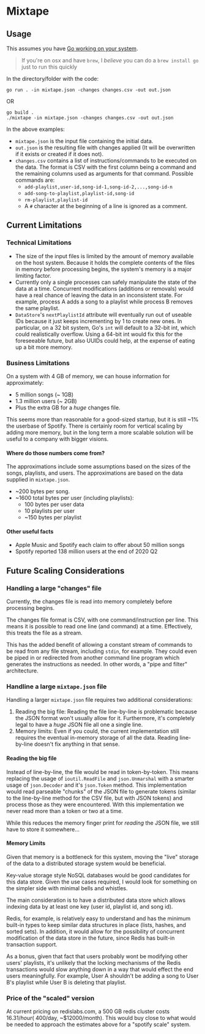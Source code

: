 # Mixtape

## Usage

This assumes you have [Go working on your system](https://golang.org/doc/install).

>If you're on osx and have `brew`, I *believe* you can do a `brew install go` just to run this quickly

In the directory/folder with the code:

```
go run . -in mixtape.json -changes changes.csv -out out.json
```

OR

```
go build .
./mixtape -in mixtape.json -changes changes.csv -out out.json
```

In the above examples:
* `mixtape.json` is the input file containing the initial data.
* `out.json` is the resulting file with changes applied (It will be overwritten if it exists or created if it does not).
* `changes.csv` contains a list of instructions/commands to be executed on the data. The format is CSV with the first column being a command and the remaining columns used as arguments for that command. Possible commands are:
  * `add-playlist,user-id,song-id-1,song-id-2,...,song-id-n`
  * `add-song-to-playlist,playlist-id,song-id`
  * `rm-playlist,playlist-id`
  * A `#` character at the beginning of a line is ignored as a comment.

## Current Limitations

### Technical Limitations

* The size of the input files is limited by the amount of memory available on the host system. Because it holds the complete contents of the files in memory before processing begins, the system's memory is a major limiting factor.
* Currently only a single processes can safely manipulate the state of the data at a time. Concurrent modifications (additions or removals) would have a real chance of leaving the data in an inconsistent state. For example, process A adds a song to a playlist while process B removes the same playlist.
* `DataStore`'s `nextPlaylistId` attribute will eventually run out of useable IDs because it just keeps incrementing by 1 to create new ones. In particular, on a 32 bit system, Go's `int` will default to a 32-bit int, which could realistically overflow. Using a 64-bit int would fix this for the foreseeable future, but also UUIDs could help, at the expense of eating up a bit more memory.

### Business Limitations

On a system with 4 GB of memory, we can house information for approximately:
* 5 million songs (~ 1GB)
* 1.3 million users (~ 2GB)
* Plus the extra GB for a *huge* changes file.

This seems more than reasonable for a good-sized startup, but it is still ~1% the userbase of Spotify. There is certainly room for vertical scaling by adding more memory, but in the long term a more scalable solution will be useful to a company with bigger visions.

#### Where do those numbers come from?

The approximations include some assumptions based on the sizes of the songs, playlists, and users. The approximations are based on the data supplied in `mixtape.json`.

* ~200 bytes per song.
* ~1600 total bytes per user (including playlists):
  * 100 bytes per user data
  * 10 playlists per user
  * ~150 bytes per playlist

#### Other useful facts

* Apple Music and Spotify each claim to offer about 50 million songs
* Spotify reported 138 million users at the end of 2020 Q2

## Future Scaling Considerations

### Handling a large "changes" file

Currently, the changes file is read into memory completely before processing begins.

The changes file format is CSV, with one command/instruction per line. This means it is possible to read one line (and command) at a time. Effectively, this treats the file as a stream.

This has the added benefit of allowing a constant stream of commands to be read from any file stream, including `stdin`, for example. They could even be piped in or redirected from another command line program which generates the instructions as needed. In other words, a "pipe and filter" architecture.

### Handline a large `mixtape.json` file

Handling a larger `mixtape.json` file requires two additional considerations:

1. Reading the big file: Reading the file line-by-line is problematic because the JSON format won't usually allow for it. Furthermore, it's completely legal to have a *huge* JSON file all one a single line.
1. Memory limits: Even if you could, the current implementation still requires the eventual in-memory storage of all the data. Reading line-by-line doesn't fix anything in that sense.

#### Reading the big file

Instead of line-by-line, the file would be read in token-by-token. This means replacing the usage of `ioutil.ReadFile` and `json.Unmarshal` with a smarter usage of `json.Decoder` and it's `json.Token` method. This implementation would read parseable "chunks" of the JSON file to generate tokens (similar to the line-by-line method for the CSV file, but with JSON tokens) and process those as they were encountered. With this implementation we never read more than a token or two at a time.

While this reduces the memory finger print for *reading* the JSON file, we still have to store it somewhere...

#### Memory Limits

Given that memory is a bottleneck for this system, moving the "live" storage of the data to a distributed storage system would be beneficial.

Key-value storage style NoSQL databases would be good candidates for this data store. Given the use cases required, I would look for something on the simpler side with minimal bells and whistles.

The main consideration is to have a distributed data store which allows indexing data by at least one key (user id, playlist id, and song id).

Redis, for example, is relatively easy to understand and has the minimum built-in types to keep similar data structures in place (lists, hashes, and sorted sets). In addition, it would allow for the possibility of concurrent modification of the data store in the future, since Redis has built-in transaction support.

As a bonus, given that fact that users probably wont be modifying other users' playlists, it's unlikely that the locking mechanisms of the Redis transactions would slow anything down in a way that would effect the end users meaningfully. For example, User A shouldn't be adding a song to User B's playlist while User B is deleting that playlist.

### Price of the "scaled" version

At current pricing on redislabs.com, a 500 GB redis cluster costs $16.31/hour (~$400/day, ~$12000/month). This would buy close to what would be needed to approach the estimates above for a "spotify scale" system.
